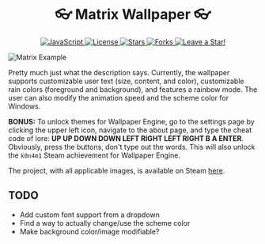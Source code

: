 <p align="center">
  <h1 align="center">👓 Matrix Wallpaper 👓</h1>
</p>

<p align="center">
  <a href="https://github.com/ajmeese7/matrix-wallpaper/search?l=javascript">
    <img src="https://img.shields.io/badge/language-JavaScript-yellow" alt="JavaScript" />
  </a>
  <a href="https://github.com/ajmeese7/matrix-wallpaper/blob/master/LICENSE.md">
    <img src="https://img.shields.io/github/license/ajmeese7/matrix-wallpaper" alt="License" />
  </a>
  <a href="https://github.com/ajmeese7/matrix-wallpaper/stargazers">
    <img src="https://img.shields.io/github/stars/ajmeese7/matrix-wallpaper" alt="Stars" />
  </a>
  <a href="https://github.com/ajmeese7/matrix-wallpaper/network/members">
    <img src="https://img.shields.io/github/forks/ajmeese7/matrix-wallpaper" alt="Forks" />
  </a>
  <a href="https://github.com/ajmeese7/matrix-wallpaper/stargazers">
    <img src="https://img.shields.io/static/v1?label=%F0%9F%8C%9F&message=If%20Useful&style=style=flat&color=BC4E99" alt="Leave a Star!"/>
  </a>
</p>

![Matrix Example](https://user-images.githubusercontent.com/17814535/92415161-5162da80-f11d-11ea-99a2-f8dc269eeff1.png)

Pretty much just what the description says. Currently, the wallpaper supports
customizable user text (size, content, and color), customizable rain colors
(foreground and background), and features a rainbow mode. The user can also modify
the animation speed and the scheme color for Windows.

**BONUS:** To unlock themes for Wallpaper Engine, go to the settings page by clicking
the upper left icon, navigate to the about page, and type the cheat code of lore:
**UP UP DOWN DOWN LEFT RIGHT LEFT RIGHT B A ENTER**. Obviously, press the buttons,
don't type out the words. This will also unlock the `k0n4m1` Steam achievement
for Wallpaper Engine.

The project, with all applicable images, is available on Steam
[here](https://steamcommunity.com/sharedfiles/filedetails/?id=1436702629).

## TODO
- Add custom font support from a dropdown
- Find a way to actually change/use the scheme color
- Make background color/image modifiable?